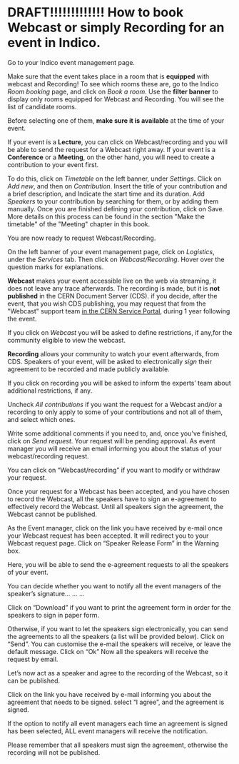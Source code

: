 # DRAFT!!!!!!!!!!!!! How to book Webcast or simply Recording for an event in Indico.

Go to your Indico event management page.  

Make sure that the event takes place in a room that is **equipped** with webcast and Recording!
To see which rooms these are, go to the Indico _Room booking_ page, and click on _Book a room_. Use the **filter banner** to display only rooms equipped for Webcast and Recording. You will see the list of candidate rooms.

Before selecting one of them, **make sure it is available** at the time of your event.

If your event is a **Lecture**, you can click on Webcast/recording and you will be able to send the request for a Webcast right away.
If your event is a **Conference** or a **Meeting**, on the other hand, you will need to create a contribution to your event first.

To do this, click on _Timetable_ on the left banner, under _Settings_. Click on _Add new_, and then on _Contribution_. Insert the title of your contribution and a brief description, and Indicate the start time and its duration. Add _Speakers_ to your contribution by searching for them, or by adding them manually. Once you are finished defining your contribution, click on Save. More details on this process can be found in the section "Make the timetable" of the "Meeting" chapter in this book.

You are now ready to request Webcast/Recording.

On the left banner of your event management page,  click on _Logistics_, under the _Services_ tab. Then click on _Webcast/Recording_. Hover over the question marks for explanations. 

**Webcast** makes your event accessible live on the web via streaming, it does not leave any trace afterwards. The recording is made, but it is **not published** in the CERN Document Server (CDS).
if you decide, after the event, that you wish CDS publishing, you may request that from the "Webcast" support team [in the CERN Service Portal](https://cern.service-now.com/service-portal/report-ticket.do?name=general-help-rqf&fe=service-desk), during 1 year following the event.

If you click on _Webcast_ you will be asked to define restrictions, if any,for the community eligible to view the webcast. 

**Recording** allows your community to watch your event afterwards, from CDS. Speakers of your event, will be asked to electronically _sign_ their agreement to be recorded and made publicly available. 

If you click on recording you will be asked to inform the experts’ team about additional restrictions, if any.

Uncheck _All contributions_ if you want the request for a Webcast and/or a recording to only apply to some of your contributions and not all of them, and select which ones.

Write some additional comments if you need to, and, once you've finished, click on _Send request_. Your request will be pending approval. As event manager you will receive an email informing you about the status of your webcast/recording request.

You can click on “Webcast/recording” if you want to modify or withdraw your request.


Once your request for a Webcast has been accepted, and you have chosen to record the Webcast, all the speakers have to sign an e-agreement to effectively record the Webcast. Until all speakers sign the agreement, the Webcast cannot be published.

As the Event manager, click on the link you have received by e-mail once your Webcast request has been accepted. It will redirect you to your Webcast request page.
Click on “Speaker Release Form” in the Warning box.

Here, you will be able to send the e-agreement requests to all the speakers of your event.

You can decide whether you want to notify all the event managers of the speaker’s signature…
… 
…

Click on “Download” if you want to print the agreement form in order for the speakers to sign in paper form.


Otherwise, if you want to let the speakers sign electronically, you can send the agreements to all the speakers (a list will be provided below).
Click on “Send”. You can customise the e-mail the speakers will receive, or leave the default message. 
Click on “Ok”
Now  all the speakers will receive the request by email.


Let’s now act as a speaker and agree to the recording of the Webcast, so it can be published.


Click on the link you have received by e-mail informing you about the agreement that needs to be signed.
select “I agree”, and the agreement is signed.

If the option to notify all event managers each time an agreement is signed has been selected, ALL event managers will receive the notification.

Please remember that all speakers must sign the agreement, otherwise the recording will not be published.








